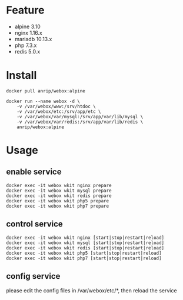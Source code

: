 # Feature

-   alpine   3.10
-   nginx    1.16.x
-   mariadb  10.13.x
-   php      7.3.x
-   redis    5.0.x


# Install

```shell
docker pull anrip/webox:alpine

docker run --name webox -d \
    -v /var/webox/www:/srv/htdoc \
    -v /var/webox/etc:/srv/app/etc \
    -v /var/webox/var/mysql:/srv/app/var/lib/mysql \
    -v /var/webox/var/redis:/srv/app/var/lib/redis \
    anrip/webox:alpine
```

# Usage

## enable service

```shell
docker exec -it webox wkit nginx prepare
docker exec -it webox wkit mysql prepare
docker exec -it webox wkit redis prepare
docker exec -it webox wkit php5 prepare
docker exec -it webox wkit php7 prepare
```

## control service

```shell
docker exec -it webox wkit nginx [start|stop|restart|reload]
docker exec -it webox wkit mysql [start|stop|restart|reload]
docker exec -it webox wkit redis [start|stop|restart|reload]
docker exec -it webox wkit php5 [start|stop|restart|reload]
docker exec -it webox wkit php7 [start|stop|restart|reload]
```

## config service

please edit the config files in /var/webox/etc/*, then reload the service
